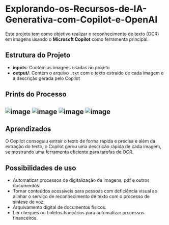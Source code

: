 # Explorando-os-Recursos-de-IA-Generativa-com-Copilot-e-OpenAI
Este projeto tem como objetivo realizar o reconhecimento de texto (OCR) em imagens usando o **Microsoft Copilot** como ferramenta principal.

## Estrutura do Projeto
- **inputs**: Contém as imagens usadas no projeto
- **output/**: Contém o arquivo `.txt` com o texto extraído de cada imagem e a descrição gerada pelo Copilot

## Prints do Processo
![image](https://github.com/user-attachments/assets/429fb6ec-ec3d-4c65-92ef-3f4c9799a176)
![image](https://github.com/user-attachments/assets/d689c941-35b8-4cda-a7a9-5e3aa35e6b1d)
![image](https://github.com/user-attachments/assets/93e13ca5-5a76-4f1e-987d-90577ce6c215)
![image](https://github.com/user-attachments/assets/f0eab87e-873d-4dba-a871-08990ea2ddb2)
---

## Aprendizados
O Copilot conseguiu extrair o texto de forma rápida e precisa e além da extração do texto, o Copilot gerou uma descrição rápida de cada imagem, se mostrando uma ferramenta eficiente para tarefas de OCR.


## Possibilidades de uso
- Automatizar processos de digitalização de imagens, pdf e outros documentos.
- Tornar conteúdos acessíveis para pessoas com deficiência visual ao alinhar o serviço de reconhecimento de texto com o processo de síntese de voz.
- Arquivamento digital de documentos físicos.
- Ler cheques ou boletos bancários para automatizar processos financeiros.




